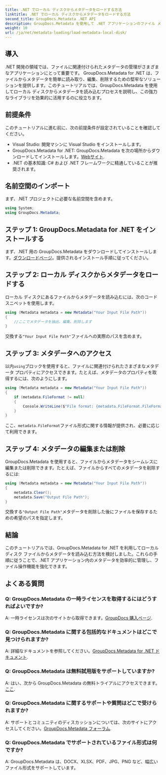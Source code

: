 ```yaml
---
title: .NET でローカル ディスクからメタデータをロードする方法
linktitle: .NET でローカル ディスクからメタデータをロードする方法
second_title: GroupDocs.Metadata .NET API
description: GroupDocs.Metadata を使用して .NET アプリケーションのファイル メタデータを簡単に管理し、ファイル操作機能を強化します。
weight: 10
url: /ja/net/metadata-loading/load-metadata-local-disk/
---
```

## 導入
.NET 開発の領域では、ファイルに関連付けられたメタデータの管理がさまざまなアプリケーションにとって重要です。 GroupDocs.Metadata for .NET は、ファイルからメタデータを簡単に読み取り、編集、削除するための堅牢なソリューションを提供します。このチュートリアルでは、GroupDocs.Metadata を使用してローカル ディスクからメタデータを読み込むプロセスを説明し、この強力なライブラリを効果的に活用するのに役立ちます。
## 前提条件
このチュートリアルに進む前に、次の前提条件が設定されていることを確認してください。
- Visual Studio: 開発マシンに Visual Studio をインストールします。
-  GroupDocs.Metadata for .NET: GroupDocs.Metadata を次の場所からダウンロードしてインストールします。[Webサイト](https://releases.groupdocs.com/metadata/net/).
- .NET の基本知識: C# および .NET フレームワークに精通していることが推奨されます。

## 名前空間のインポート
まず、.NET プロジェクトに必要な名前空間を含めます。
```csharp
using System;
using GroupDocs.Metadata;
```
## ステップ 1: GroupDocs.Metadata for .NET をインストールする
まず、.NET 用の GroupDocs.Metadata をダウンロードしてインストールします。[ダウンロードページ](https://releases.groupdocs.com/metadata/net/)。提供されるインストール手順に従ってください。
## ステップ 2: ローカル ディスクからメタデータをロードする
ローカル ディスクにあるファイルからメタデータを読み込むには、次のコード スニペットを使用します。
```csharp
using (Metadata metadata = new Metadata("Your Input File Path"))
{
    //ここでメタデータを抽出、編集、削除します
}
```
交換する`"Your Input File Path"`ファイルへの実際のパスを含めます。
## ステップ 3: メタデータへのアクセス
以内`using`ブロックを使用すると、ファイルに関連付けられたさまざまなメタデータ プロパティにアクセスできます。たとえば、メタデータのプロパティを取得するには、次のようにします。
```csharp
using (Metadata metadata = new Metadata("Your Input File Path"))
{
    if (metadata.FileFormat != null)
    {
        Console.WriteLine($"File format: {metadata.FileFormat.FileFormatType}");
    }
}
```
ここ、`metadata.FileFormat`ファイル形式に関する情報が提供され、必要に応じて利用できます。
## ステップ 4: メタデータの編集または削除
GroupDocs.Metadata を使用すると、ファイルからメタデータをシームレスに編集または削除できます。たとえば、ファイルからすべてのメタデータを削除するには:
```csharp
using (Metadata metadata = new Metadata("Your Input File Path"))
{
    metadata.Clear();
    metadata.Save("Output File Path");
}
```
交換する`"Output File Path"`メタデータを削除した後にファイルを保存するための希望のパスを指定します。

## 結論
このチュートリアルでは、GroupDocs.Metadata for .NET を利用してローカル ディスク ファイルからメタデータを読み込む方法を検討しました。これらの手順に従うことで、.NET アプリケーション内のメタデータを効率的に管理し、ファイル操作機能を強化できます。

## よくある質問
### Q: GroupDocs.Metadata の一時ライセンスを取得するにはどうすればよいですか?
 A: 一時ライセンスは次のサイトから取得できます。[GroupDocs 購入ページ](https://purchase.groupdocs.com/temporary-license/).
### Q: GroupDocs.Metadata に関する包括的なドキュメントはどこで見つけられますか?
 A: 詳細なドキュメントを参照してください。[GroupDocs.Metadata for .NET ドキュメント](https://tutorials.groupdocs.com/metadata/net/).
### Q: GroupDocs.Metadata は無料試用版をサポートしていますか?
 A: はい、次から GroupDocs.Metadata の無料トライアルにアクセスできます。[ここ](https://releases.groupdocs.com/).
### Q: GroupDocs.Metadata に関するサポートや質問はどこで受けられますか?
 A: サポートとコミュニティのディスカッションについては、次のサイトにアクセスしてください。[GroupDocs.Metadata フォーラム](https://forum.groupdocs.com/c/metadata/14).
### Q: GroupDocs.Metadata でサポートされているファイル形式は何ですか?
A: GroupDocs.Metadata は、DOCX、XLSX、PDF、JPG、PNG など、幅広いファイル形式をサポートしています。
